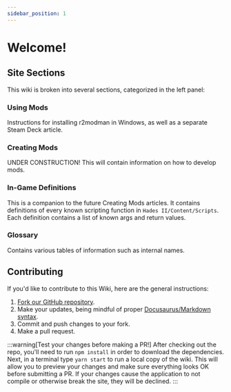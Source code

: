 ```yaml
---
sidebar_position: 1
---
```


# Welcome!

## Site Sections

This wiki is broken into several sections, categorized in the left panel:

### Using Mods

Instructions for installing r2modman in Windows, as well as a separate Steam Deck article.

### Creating Mods

UNDER CONSTRUCTION! This will contain information on how to develop mods.

### In-Game Definitions

This is a companion to the future Creating Mods articles. It contains definitions of every known scripting function in `Hades II/Content/Scripts`. Each definition contains a list of known args and return values.

### Glossary

Contains various tables of information such as internal names.

## Contributing

If you'd like to contribute to this Wiki, here are the general instructions:

1. [Fork our GitHub repository](https://github.com/SGG-Modding/Hades2ModWiki/fork).
2. Make your updates, being mindful of proper [Docusaurus/Markdown syntax](https://docusaurus.io/docs/markdown-features).
3. Commit and push changes to your fork.
4. Make a pull request.

:::warning[Test your changes before making a PR!]
After checking out the repo, you'll need to run `npm install` in order to download the dependencies. Next, in a terminal type `yarn start` to run a local copy of the wiki. This will allow you to preview your changes and make sure everything looks OK before submitting a PR. If your changes cause the application to not compile or otherwise break the site, they will be declined.
:::
